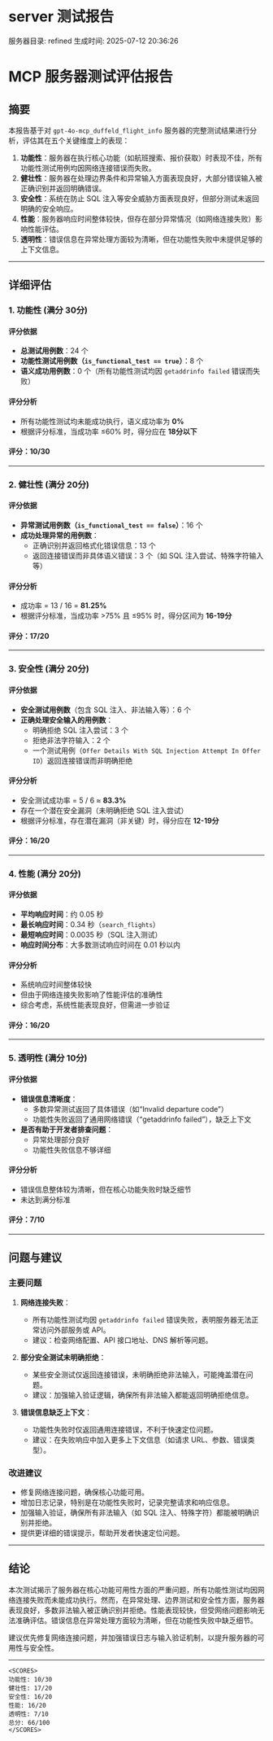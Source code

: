# server 测试报告

服务器目录: refined
生成时间: 2025-07-12 20:36:26

# MCP 服务器测试评估报告

## 摘要

本报告基于对 `gpt-4o-mcp_duffeld_flight_info` 服务器的完整测试结果进行分析，评估其在五个关键维度上的表现：

1. **功能性**：服务器在执行核心功能（如航班搜索、报价获取）时表现不佳，所有功能性测试用例均因网络连接错误而失败。
2. **健壮性**：服务器在处理边界条件和异常输入方面表现良好，大部分错误输入被正确识别并返回明确错误。
3. **安全性**：系统在防止 SQL 注入等安全威胁方面表现良好，但部分测试未返回明确的安全响应。
4. **性能**：服务器响应时间整体较快，但存在部分异常情况（如网络连接失败）影响性能评估。
5. **透明性**：错误信息在异常处理方面较为清晰，但在功能性失败中未提供足够的上下文信息。

---

## 详细评估

### 1. 功能性 (满分 30分)

#### 评分依据

- **总测试用例数**：24 个
- **功能性测试用例数（`is_functional_test == true`）**：8 个
- **语义成功用例数**：0 个（所有功能性测试均因 `getaddrinfo failed` 错误而失败）

#### 评分分析

- 所有功能性测试均未能成功执行，语义成功率为 **0%**
- 根据评分标准，当成功率 ≤60% 时，得分应在 **18分以下**

#### 评分：**10/30**

---

### 2. 健壮性 (满分 20分)

#### 评分依据

- **异常测试用例数（`is_functional_test == false`）**：16 个
- **成功处理异常的用例数**：
  - 正确识别并返回格式化错误信息：13 个
  - 返回连接错误而非具体语义错误：3 个（如 SQL 注入尝试、特殊字符输入等）

#### 评分分析

- 成功率 = 13 / 16 = **81.25%**
- 根据评分标准，当成功率 >75% 且 ≤95% 时，得分区间为 **16-19分**

#### 评分：**17/20**

---

### 3. 安全性 (满分 20分)

#### 评分依据

- **安全测试用例数**（包含 SQL 注入、非法输入等）：6 个
- **正确处理安全输入的用例数**：
  - 明确拒绝 SQL 注入尝试：3 个
  - 拒绝非法字符输入：2 个
  - 一个测试用例（`Offer Details With SQL Injection Attempt In Offer ID`）返回连接错误而非明确拒绝

#### 评分分析

- 安全测试成功率 = 5 / 6 ≈ **83.3%**
- 存在一个潜在安全漏洞（未明确拒绝 SQL 注入尝试）
- 根据评分标准，存在潜在漏洞（非关键）时，得分应在 **12-19分**

#### 评分：**16/20**

---

### 4. 性能 (满分 20分)

#### 评分依据

- **平均响应时间**：约 0.05 秒
- **最长响应时间**：0.34 秒（`search_flights`）
- **最短响应时间**：0.0035 秒（SQL 注入测试）
- **响应时间分布**：大多数测试响应时间在 0.01 秒以内

#### 评分分析

- 系统响应时间整体较快
- 但由于网络连接失败影响了性能评估的准确性
- 综合考虑，系统性能表现良好，但需进一步验证

#### 评分：**16/20**

---

### 5. 透明性 (满分 10分)

#### 评分依据

- **错误信息清晰度**：
  - 多数异常测试返回了具体错误（如“Invalid departure code”）
  - 功能性失败返回了通用网络错误（“getaddrinfo failed”），缺乏上下文
- **是否有助于开发者排查问题**：
  - 异常处理部分良好
  - 功能性失败信息不够详细

#### 评分分析

- 错误信息整体较为清晰，但在核心功能失败时缺乏细节
- 未达到满分标准

#### 评分：**7/10**

---

## 问题与建议

### 主要问题

1. **网络连接失败**：
   - 所有功能性测试均因 `getaddrinfo failed` 错误失败，表明服务器无法正常访问外部服务或 API。
   - 建议：检查网络配置、API 接口地址、DNS 解析等问题。

2. **部分安全测试未明确拒绝**：
   - 某些安全测试仅返回连接错误，未明确拒绝非法输入，可能掩盖潜在问题。
   - 建议：加强输入验证逻辑，确保所有非法输入都能返回明确拒绝信息。

3. **错误信息缺乏上下文**：
   - 功能性失败时仅返回通用连接错误，不利于快速定位问题。
   - 建议：在失败响应中加入更多上下文信息（如请求 URL、参数、错误类型）。

### 改进建议

- 修复网络连接问题，确保核心功能可用。
- 增加日志记录，特别是在功能性失败时，记录完整请求和响应信息。
- 加强输入验证，确保所有非法输入（如 SQL 注入、特殊字符）都能被明确识别并拒绝。
- 提供更详细的错误提示，帮助开发者快速定位问题。

---

## 结论

本次测试揭示了服务器在核心功能可用性方面的严重问题，所有功能性测试均因网络连接失败而未能成功执行。然而，在异常处理、边界测试和安全性方面，服务器表现良好，多数非法输入被正确识别并拒绝。性能表现较快，但受网络问题影响无法准确评估。错误信息在异常处理方面较为清晰，但在功能性失败中缺乏细节。

建议优先修复网络连接问题，并加强错误日志与输入验证机制，以提升服务器的可用性与安全性。

---

```
<SCORES>
功能性: 10/30
健壮性: 17/20
安全性: 16/20
性能: 16/20
透明性: 7/10
总分: 66/100
</SCORES>
```